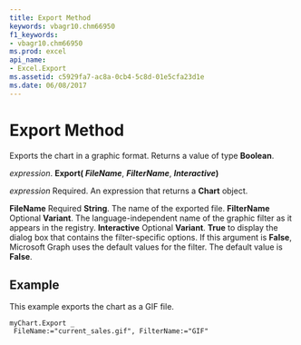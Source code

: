 ```yaml
---
title: Export Method
keywords: vbagr10.chm66950
f1_keywords:
- vbagr10.chm66950
ms.prod: excel
api_name:
- Excel.Export
ms.assetid: c5929fa7-ac8a-0cb4-5c8d-01e5cfa23d1e
ms.date: 06/08/2017
---
```



# Export Method

Exports the chart in a graphic format. Returns a value of type  **Boolean**.

 _expression_. **Export( _FileName_**,  **_FilterName_**,  **_Interactive_)**

 _expression_ Required. An expression that returns a **Chart** object.

 **FileName** Required **String**. The name of the exported file.
 **FilterName** Optional **Variant**. The language-independent name of the graphic filter as it appears in the registry.
 **Interactive** Optional **Variant**.  **True** to display the dialog box that contains the filter-specific options. If this argument is **False**, Microsoft Graph uses the default values for the filter. The default value is  **False**.

## Example

This example exports the chart as a GIF file.


```
myChart.Export _ 
 FileName:="current_sales.gif", FilterName:="GIF"
```


